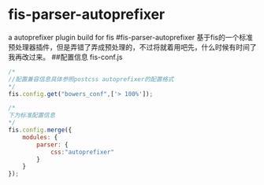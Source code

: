 fis-parser-autoprefixer
=======================

a autoprefixer plugin build for fis
#fis-parser-autoprefixer
基于fis的一个标准预处理器插件，但是弄错了弄成预处理的，不过将就着用吧先，什么时候有时间了我再改过来。
##配置信息
fis-conf.js
```js
/*
//配置兼容信息具体参照postcss autoprefixer的配置格式
*/
fis.config.get("bowers_conf",['> 100%']);

/*
下为标准配置信息
*/
fis.config.merge({
    modules: {
        parser: {
            css:"autoprefixer"
        }
    }
});
```
